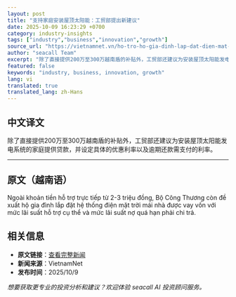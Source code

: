 ```yaml
---
layout: post
title: "支持家庭安装屋顶太阳能：工贸部提出新建议"
date: 2025-10-09 16:23:29 +0700
category: industry-insights
tags: ["industry","business","innovation","growth"]
source_url: "https://vietnamnet.vn/ho-tro-ho-gia-dinh-lap-dat-dien-mat-troi-mai-nha-bo-cong-thuong-co-de-xuat-moi-2450838.html"
author: "seacall Team"
excerpt: "除了直接提供200万至300万越南盾的补贴外，工贸部还建议为安装屋顶太阳能发电系统的家庭提供贷款，并设定具体的优惠利率以及逾期还款需支付的利率。..."
featured: false
keywords: "industry, business, innovation, growth"
lang: vi
translated: true
translated_lang: zh-Hans
---
```


## 中文译文

除了直接提供200万至300万越南盾的补贴外，工贸部还建议为安装屋顶太阳能发电系统的家庭提供贷款，并设定具体的优惠利率以及逾期还款需支付的利率。

---

## 原文（越南语）

Ngoài khoản tiền hỗ trợ trực tiếp từ 2-3 triệu đồng, Bộ Công Thương còn đề xuất hộ gia đình lắp đặt hệ thống điện mặt trời mái nhà được vay vốn với mức lãi suất hỗ trợ cụ thể và mức lãi suất nợ quá hạn phải chi trả.

## 相关信息

- **原文链接**：[查看完整新闻](https://vietnamnet.vn/ho-tro-ho-gia-dinh-lap-dat-dien-mat-troi-mai-nha-bo-cong-thuong-co-de-xuat-moi-2450838.html)
- **新闻来源**：VietnamNet
- **发布时间**：2025/10/9

*想要获取更专业的投资分析和建议？欢迎体验 seacall AI 投资顾问服务。*